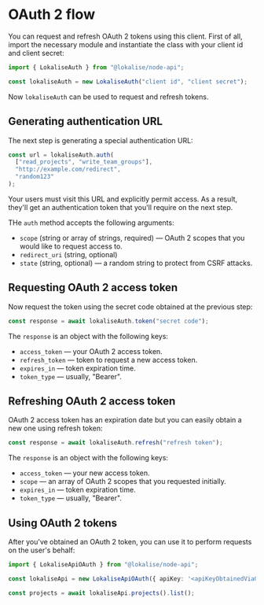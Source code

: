 # OAuth 2 flow

You can request and refresh OAuth 2 tokens using this client. First of all, import the necessary module and instantiate the class with your client id and client secret:

```ts
import { LokaliseAuth } from "@lokalise/node-api";

const lokaliseAuth = new LokaliseAuth("client id", "client secret");
```

Now `lokaliseAuth` can be used to request and refresh tokens.

## Generating authentication URL

The next step is generating a special authentication URL:

```ts
const url = lokaliseAuth.auth(
  ["read_projects", "write_team_groups"],
  "http://example.com/redirect",
  "random123"
);
```

Your users must visit this URL and explicitly permit access. As a result, they'll get an authentication token that you'll require on the next step.

THe `auth` method accepts the following arguments:

* `scope` (string or array of strings, required) — OAuth 2 scopes that you would like to request access to.
* `redirect_uri` (string, optional)
* `state` (string, optional) — a random string to protect from CSRF attacks.

## Requesting OAuth 2 access token

Now request the token using the secret code obtained at the previous step:

```ts
const response = await lokaliseAuth.token("secret code");
```

The `response` is an object with the following keys:

* `access_token` — your OAuth 2 access token.
* `refresh_token` — token to request a new access token.
* `expires_in` — token expiration time.
* `token_type` — usually, "Bearer".

## Refreshing OAuth 2 access token

OAuth 2 access token has an expiration date but you can easily obtain a new one using refresh token:

```ts
const response = await lokaliseAuth.refresh("refresh token");
```

The `response` is an object with the following keys:

* `access_token` — your new access token.
* `scope` — an array of OAuth 2 scopes that you requested initially.
* `expires_in` — token expiration time.
* `token_type` — usually, "Bearer".

## Using OAuth 2 tokens

After you've obtained an OAuth 2 token, you can use it to perform requests on the user's behalf:

```ts
import { LokaliseApiOAuth } from "@lokalise/node-api";

const lokaliseApi = new LokaliseApiOAuth({ apiKey: '<apiKeyObtainedViaOauth2>' });

const projects = await lokaliseApi.projects().list();
```